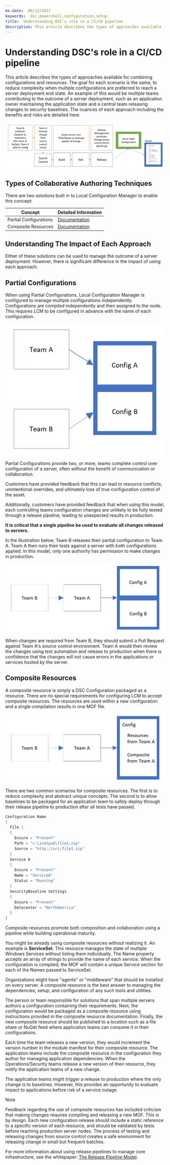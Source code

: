 ```yaml
---
ms.date:  06/12/2017
keywords:  dsc,powershell,configuration,setup
title:  Understanding DSC's role in a CI/CD pipeline
description: This article describes the types of approaches available for combining configurations and resources in a CI/CD pipeline.
---
```


# Understanding DSC's role in a CI/CD pipeline

This article describes the types of approaches available for combining configurations and resources.
The goal for each scenario is the same, to reduce complexity when multiple configurations are
preferred to reach a server deployment end state. An example of this would be multiple teams
contributing to the outcome of a server deployment, such as an application owner maintaining the
application state and a central team releasing changes to security baselines. The nuances of each
approach including the benefits and risks are detailed here.

![Process flow of a CI/CD Pipeline](media/authoringAdvanced/Pipeline.jpg)

## Types of Collaborative Authoring Techniques

There are two solutions built in to Local Configuration Manager
to enable this concept:

|        Concept         |                    Detailed Information                     |
| ---------------------- | ----------------------------------------------------------- |
| Partial Configurations | [Documentation](../pull-server/partialConfigs.md)           |
| Composite Resources    | [Documentation](../resources/authoringResourceComposite.md) |

## Understanding The Impact of Each Approach

Either of these solutions can be used to manage the outcome of a server deployment. However, there
is significant difference in the impact of using each approach.

## Partial Configurations

When using Partial Configurations, Local Configuration Manager is configured to manage multiple
configurations independently. Configurations are compiled independently and then assigned to the
node. This requires LCM to be configured in advance with the name of each configuration.

![Diagram of Partial Configurations](media/authoringAdvanced/PartialConfiguration.jpg)

Partial Configurations provide two, or more, teams complete control over configuration of a server,
often without the benefit of communication or collaboration.

Customers have provided feedback that this can lead to resource conflicts, unintentional overrides,
and ultimately loss of true configuration control of the asset.

Additionally, customers have provided feedback that when using this model, each controlling teams
configuration changes are unlikely to be fully tested through a release pipeline, leading to
unexpected results in production.

**It is critical that a single pipeline be used to evaluate all changes released to servers.**

In the illustration below, Team B releases their partial configuration to Team A. Team A then runs
their tests against a server with both configurations applied. In this model, only one authority has
permission to make changes in production.

![Diagram of a Partial Single Pipeline](media/authoringAdvanced/PartialSinglePipeline.jpg)

When changes are required from Team B, they should submit a Pull Request against Team A's source
control environment. Team A would then review the changes using test automation and release to
production when there is confidence that the changes will not cause errors in the applications or
services hosted by the server.

## Composite Resources

A composite resource is simply a DSC Configuration packaged as a resource. There are no special
requirements for configuring LCM to accept composite resources. The resources are used within a new
configuration and a single compilation results in one MOF file.

![Diagram of a Composite Resource](media/authoringAdvanced/CompositeResource.jpg)

There are two common scenarios for composite resources. The first is to reduce complexity and
abstract unique concepts. The second is to allow baselines to be packaged for an application team to
safely deploy through their release pipeline to production after all tests have passed.

```PowerShell
Configuration Name
{
  File 1
  {
    Ensure = "Present"
    Path = "c:\inetpub\file1.zip"
    Source = "http://uri/file1.zip"
  }
  Service A
  {
    Ensure = "Present"
    Name = "ServiceA"
    Status = "Running"
  }
  SecurityBaseline Settings
  {
    Ensure = "Present"
    Datacenter = "NorthAmerica"
  }
}
```

Composite resources promote both composition and collaboration using a pipeline while building
operational maturity.

You might be already using composite resources without realizing it. An example is **ServiceSet**.
This resource manages the state of multiple Windows Services without listing them individually. The
Name property accepts an array of strings to provide the name of each service. When the
configuration is compiled, the MOF will contain a unique Service section for each of the Names
passed to ServiceSet.

Organizations might have "agents" or "middleware" that should be installed on every server. A
composite resource is the best answer to managing the dependencies, setup, and configuration of any
such tools and utilities.

The person or team responsible for solutions that span multiple servers authors a configuration
containing their requirements. Next, the configuration would be packaged as a composite resource
using instructions provided in the composite resource documentation. Finally, the new composite
resource should be published to a location such as a file share or NuGet feed where application
teams can consume it in their configurations.

Each time the team releases a new version, they would increment the version number in the module
manifest for their composite resource. The application teams include the composite resource in the
configuration they author for managing application dependencies. When the Operations/Security teams
release a new version of their resource, they notify the application teams of a new change.

The application teams might trigger a release to production where the only change is to baselines.
However, this provides an opportunity to evaluate impact to applications before risk of a service
outage.

> [!NOTE]
> Feedback regarding the use of composite resources has included criticism that making changes
> requires compiling and releasing a new MOF. This is by design. Each new configuration release
> should include a static reference to a specific version of each resource, and should be validated
> by tests before reaching production server nodes. The process of testing and releasing changes
> from source control creates a safe environment for releasing change in small but frequent batches.

For more information about using release pipelines to manage core infrastructure, see the
whitepaper: [The Release Pipeline Model](../further-reading/whitepapers.md).
